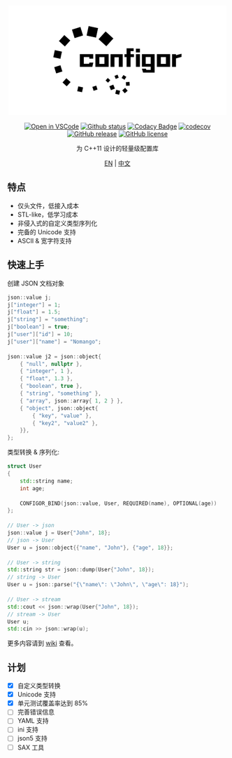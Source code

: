 <div align="center">

![logo](./assets/logo.png)

<!-- [![Open in VSCode](https://open.vscode.dev/badges/open-in-vscode.svg)](https://open.vscode.dev/Nomango/configor) -->
[![Open in VSCode](https://img.shields.io/badge/open-in%20Visual%20Studio%20Code-blue)](https://open.vscode.dev/Nomango/configor)
[![Github status](https://github.com/Nomango/configor/actions/workflows/unit_tests.yml/badge.svg?branch=master)](https://github.com/Nomango/configor/actions)
[![Codacy Badge](https://app.codacy.com/project/badge/Grade/cf98f6b174fe4dd19f1e4574ac527a07)](https://www.codacy.com/gh/Nomango/configor/dashboard?utm_source=github.com&amp;utm_medium=referral&amp;utm_content=Nomango/configor&amp;utm_campaign=Badge_Grade)
[![codecov](https://codecov.io/gh/Nomango/configor/branch/master/graph/badge.svg?token=OO71U89I5N)](https://codecov.io/gh/Nomango/configor)
[![GitHub release](https://img.shields.io/github/release/nomango/configor)](https://github.com/Nomango/configor/releases/latest)
[![GitHub license](https://img.shields.io/github/license/nomango/configor)](https://github.com/Nomango/configor/blob/master/LICENSE)

为 C++11 设计的轻量级配置库

[EN](./README.md) | [中文](./README-zh.md)

</div>

## 特点

- 仅头文件，低接入成本
- STL-like，低学习成本
- 非侵入式的自定义类型序列化
- 完备的 Unicode 支持
- ASCII & 宽字符支持

## 快速上手

创建 JSON 文档对象

```cpp
json::value j;
j["integer"] = 1;
j["float"] = 1.5;
j["string"] = "something";
j["boolean"] = true;
j["user"]["id"] = 10;
j["user"]["name"] = "Nomango";

json::value j2 = json::object{
    { "null", nullptr },
    { "integer", 1 },
    { "float", 1.3 },
    { "boolean", true },
    { "string", "something" },
    { "array", json::array{ 1, 2 } },
    { "object", json::object{
        { "key", "value" },
        { "key2", "value2" },
    }},
};
```

类型转换 & 序列化:

```cpp
struct User
{
    std::string name;
    int age;

    CONFIGOR_BIND(json::value, User, REQUIRED(name), OPTIONAL(age))
};

// User -> json
json::value j = User{"John", 18};
// json -> User
User u = json::object{{"name", "John"}, {"age", 18}};

// User -> string
std::string str = json::dump(User{"John", 18});
// string -> User
User u = json::parse("{\"name\": \"John\", \"age\": 18}");

// User -> stream
std::cout << json::wrap(User{"John", 18});
// stream -> User
User u;
std::cin >> json::wrap(u);
```

更多内容请到 [wiki](https://github.com/Nomango/configor/wiki) 查看。

## 计划

- [x] 自定义类型转换
- [x] Unicode 支持
- [x] 单元测试覆盖率达到 85%
- [ ] 完善错误信息
- [ ] YAML 支持
- [ ] ini 支持
- [ ] json5 支持
- [ ] SAX 工具

